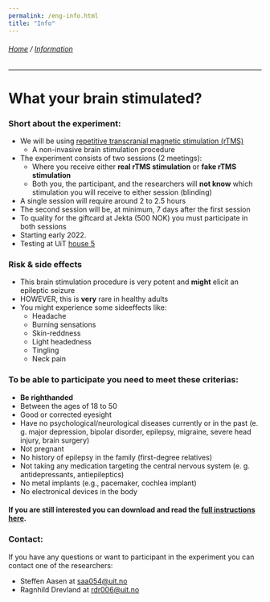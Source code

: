 ```yaml
---
permalink: /eng-info.html
title: "Info"
---
```

###### [Home](https://uitpsypro.github.io/1/) / [Information](https://uitpsypro.github.io/1/eng-info)
---

# What your brain stimulated?

### Short about the experiment: 
* We will be using [repetitive transcranial magnetic stimulation (rTMS)](https://uitpsypro.github.io/1/eng-info/eng-rtms)
  * A non-invasive brain stimulation procedure
* The experiment consists of two sessions (2 meetings):
  * Where you receive either **real rTMS stimulation** or **fake rTMS stimulation**
  * Both you, the participant, and the researchers will **not know** which stimulation you will receive to either session (blinding)
* A single session will require around 2 to 2.5 hours
* The second session will be, at minimum, 7 days after the first session
* To quality for the giftcard at Jekta (500 NOK) you must participate in both sessions
* Starting early 2022. 
* Testing at UiT [house 5](https://use.mazemap.com/#v=1&zlevel=3&center=18.972235,69.682144&zoom=16.7&campusid=5&sharepoitype=poi&sharepoi=1000459387)


### Risk & side effects
* This brain stimulation procedure is very potent and **might** elicit an epileptic seizure
* HOWEVER, this is **very** rare in healthy adults
* You might experience some sideeffects like:
  * Headache
  * Burning sensations 
  * Skin-reddness 
  * Light headedness
  * Tingling
  * Neck pain


### To be able to participate you need to meet these criterias: 
* **Be righthanded**
* Between the ages of 18 to 50
* Good or corrected eyesight
* Have no psychological/neurological diseases currently or in the past (e. g. major depression, bipolar disorder, epilepsy, migraine, severe head injury, brain surgery)
* Not pregnant
* No history of epilepsy in the family (first-degree relatives)
* Not taking any medication targeting the central nervous system (e. g. antidepressants, antiepileptics)
* No metal implants (e.g., pacemaker, cochlea implant)
* No electronical devices in the body



#### If you are still interested you can download and read the [full instructions here](https://github.com/uitpsypro/1/raw/main/documents/00-InfoSheet_english.pdf).


### Contact:
If you have any questions or want to participant in the experiment you can contact one of the researchers:

* Steffen Aasen at [saa054@uit.no](mailto:saa054@uit.no) 
* Ragnhild Drevland at [rdr006@uit.no](mailto:rdr006@uit.no)





